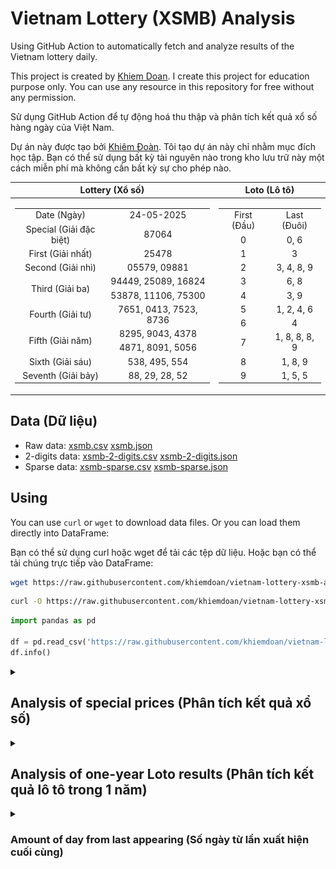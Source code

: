 # Vietnam Lottery (XSMB) Analysis

Using GitHub Action to automatically fetch and analyze results of the Vietnam lottery daily.

This project is created by [Khiem Doan](https://github.com/khiemdoan). I create this project for education purpose only. You can use any resource in this repository for free without any permission.

Sử dụng GitHub Action để tự động hoá thu thập và phân tích kết quả xổ số hàng ngày của Việt Nam.

Dự án này được tạo bởi [Khiêm Đoàn](https://github.com/khiemdoan). Tôi tạo dự án này chỉ nhằm mục đích học tập. Bạn có thể sử dụng bất kỳ tài nguyên nào trong kho lưu trữ này một cách miễn phí mà không cần bất kỳ sự cho phép nào.

| Lottery (Xổ số) | Loto (Lô tô) |
| :------------: | :----------: |
| <table><tr><td>Date (Ngày)</td><td>24-05-2025</td></tr><tr><td>Special (Giải đặc biệt)</td><td>87064</td></tr><tr><td>First (Giải nhất)</td><td>25478</td></tr><tr><td>Second (Giải nhì)</td><td>05579, 09881</td></tr><tr><td rowspan="2">Third (Giải ba)</td><td>94449, 25089, 16824</td></tr><tr><td>53878, 11106, 75300</td></tr><tr><td>Fourth (Giải tư)</td><td>7651, 0413, 7523, 8736</td></tr><tr><td rowspan="2">Fifth (Giải năm)</td><td>8295, 9043, 4378</td></tr><tr><td>4871, 8091, 5056</td></tr><tr><td>Sixth (Giải sáu)</td><td>538, 495, 554</td></tr><tr><td>Seventh (Giải bảy)</td><td>88, 29, 28, 52</td></tr></table> | <table><tr><td>First (Đầu)</td><td>Last (Đuôi)</td></tr><tr><td>0</td><td>0, 6</td></tr><tr><td>1</td><td>3</td></tr><tr><td>2</td><td>3, 4, 8, 9</td></tr><tr><td>3</td><td>6, 8</td></tr><tr><td>4</td><td>3, 9</td></tr><tr><td>5</td><td>1, 2, 4, 6</td></tr><tr><td>6</td><td>4</td></tr><tr><td>7</td><td>1, 8, 8, 8, 9</td></tr><tr><td>8</td><td>1, 8, 9</td></tr><tr><td>9</td><td>1, 5, 5</td></tr></table> |

## Data (Dữ liệu)

* Raw data: [xsmb.csv](https://raw.githubusercontent.com/khiemdoan/vietnam-lottery-xsmb-analysis/refs/heads/main/data/xsmb.csv) [xsmb.json](https://raw.githubusercontent.com/khiemdoan/vietnam-lottery-xsmb-analysis/refs/heads/main/data/xsmb.json)
* 2-digits data: [xsmb-2-digits.csv](https://raw.githubusercontent.com/khiemdoan/vietnam-lottery-xsmb-analysis/refs/heads/main/data/xsmb-2-digits.csv) [xsmb-2-digits.json](https://raw.githubusercontent.com/khiemdoan/vietnam-lottery-xsmb-analysis/refs/heads/main/data/xsmb-2-digits.json)
* Sparse data: [xsmb-sparse.csv](https://raw.githubusercontent.com/khiemdoan/vietnam-lottery-xsmb-analysis/refs/heads/main/data/xsmb-sparse.csv) [xsmb-sparse.json](https://raw.githubusercontent.com/khiemdoan/vietnam-lottery-xsmb-analysis/refs/heads/main/data/xsmb-sparse.json)

## Using

You can use `curl` or `wget` to download data files. Or you can load them directly into DataFrame:

Bạn có thể sử dụng curl hoặc wget để tải các tệp dữ liệu. Hoặc bạn có thể tải chúng trực tiếp vào DataFrame:

```sh
wget https://raw.githubusercontent.com/khiemdoan/vietnam-lottery-xsmb-analysis/refs/heads/main/data/xsmb.csv
```

```sh
curl -O https://raw.githubusercontent.com/khiemdoan/vietnam-lottery-xsmb-analysis/refs/heads/main/data/xsmb-2-digits.csv
```

```python
import pandas as pd

df = pd.read_csv('https://raw.githubusercontent.com/khiemdoan/vietnam-lottery-xsmb-analysis/refs/heads/main/data/xsmb-sparse.csv')
df.info()
```

<details>
  <summary><h2>Analysis of special prices (Phân tích kết quả xổ số)</h2></summary>
  <h3>Amount of day from last appearing (Số ngày từ lần xuất hiện cuối cùng)</h3>

  ![Delta](images/special_delta.jpg)

  <h3>Top 10 amount of day from last appearing (Top 10 số lâu chưa xuất hiện)</h3>

  ![Delta top 10](images/special_delta_top_10.jpg)
</details>

<details>
  <summary><h2>Analysis of one-year Loto results (Phân tích kết quả lô tô trong 1 năm)</h2></summary>

  Max: 120. Min: 65.

  Mean: 97.47. Standard deviation: 10.09.

  <h3>Detail (Chi tiết)</h3>

  ![Detail](images/heatmap.jpg)

  <h3>Top 10</h3>

  ![Top 10](images/top-10.jpg)

  <h3>Distribution (Phân bổ)</h3>

  ![Distribution](images/distribution.jpg)
</details>

<details>
  <summary><h3>Amount of day from last appearing (Số ngày từ lần xuất hiện cuối cùng)</h2></summary>

  ![Delta](images/delta.jpg)

  <h3>Top 10 amount of day from last appearing (Top 10 số lâu chưa xuất hiện)</h3>

  ![Delta top 10](images/delta_top_10.jpg)
</details>
